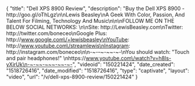 {
    "title": "Dell XPS 8900 Review",
    "description": "Buy the Dell XPS 8900 - http:\/\/goo.gl\/oThLgz\n\nLewis Beasley\nA Geek With Color, Passion, And Talent For Filming, Technology And Music\n\n\nFOLLOW ME ON THE BELOW SOCIAL NETWORKS: \n\nSite: http:\/\/LewisBeasley.com\nTwitter: http:\/\/twitter.com\/boneceo\nGoogle Plus: http:\/\/www.google.com\/+lewisbeasley\nYouTube: http:\/\/www.youtube.com\/streamlewis\nInstagram: http:\/\/instagram.com\/boneceo\n\n-~-~~-~~~-~~-~-\nYou should watch: \"Touch and pair headphones!\" \nhttps:\/\/www.youtube.com\/watch?v=h8ls-yXirUk\n-~-~~-~~~-~~-~-",
    "videoid": "150221424",
    "date_created": "1518726416",
    "date_modified": "1518726416",
    "type": "captivate",
    "layout": "video",
    "url": "\/v\/dell-xps-8900-review\/150221424"
}